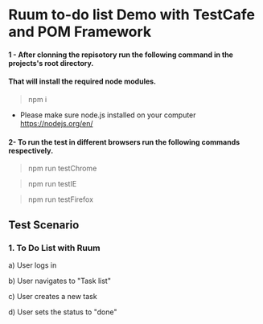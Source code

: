 # Ruum to-do list Demo with TestCafe and POM Framework

#### 1 - After clonning the repisotory run the following command in the projects's root directory.

#### That will install the required node modules.

> npm i

- Please make sure node.js installed on your computer
  https://nodejs.org/en/

#### 2- To run the test in different browsers run the following commands respectively.

> npm run testChrome

> npm run testIE

> npm run testFirefox

## Test Scenario

### 1. To Do List with Ruum

a) User logs in

b) User navigates to "Task list"

c) User creates a new task

d) User sets the status to "done"
